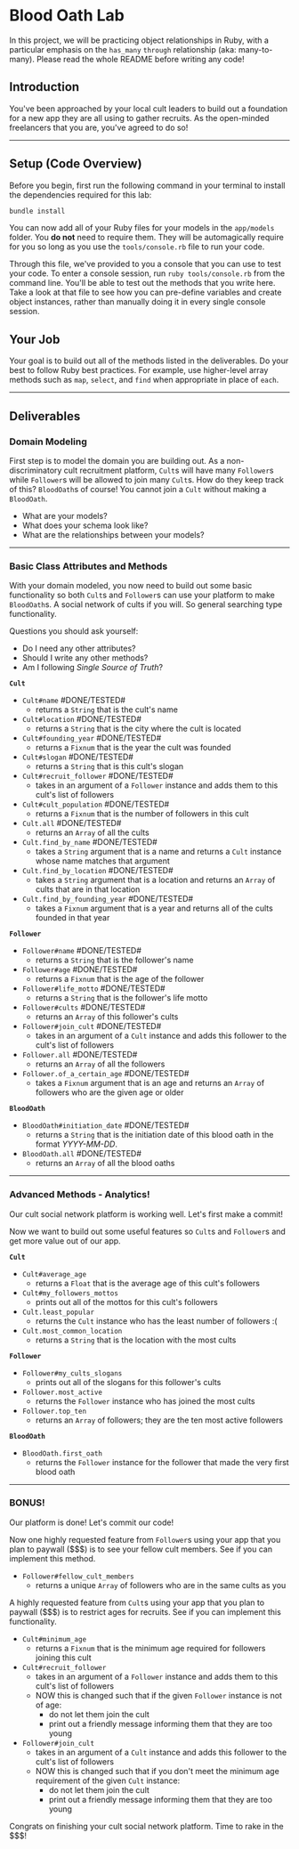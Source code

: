 Blood Oath Lab
==============

In this project, we will be practicing object relationships in Ruby, with a particular emphasis on the `has_many` `through` relationship (aka: many-to-many). Please read the whole README before writing any code!

## Introduction

You've been approached by your local cult leaders to build out a foundation for a new app they are all using to gather recruits. As the open-minded freelancers that you are, you've agreed to do so!

---

## Setup (Code Overview)

Before you begin, first run the following command in your terminal to install the dependencies required for this lab:

```sh
bundle install
```

You can now add all of your Ruby files for your models in the `app/models` folder. You **do not** need to require them. They will be automagically require for you so long as you use the `tools/console.rb` file to run your code.

Through this file, we've provided to you a console that you can use to test your code. To enter a console session, run `ruby tools/console.rb` from the command line. You'll be able to test out the methods that you write here. Take a look at that file to see how you can pre-define variables and create object instances, rather than manually doing it in every single console session.

## Your Job

Your goal is to build out all of the methods listed in the deliverables. Do your best to follow Ruby best practices. For example, use higher-level array methods such as `map`, `select`, and `find` when appropriate in place of `each`.

---

## Deliverables

### Domain Modeling

First step is to model the domain you are building out. As a non-discriminatory cult recruitment platform, `Cult`s will have many `Follower`s while `Follower`s will be allowed to join many `Cult`s. How do they keep track of this? `BloodOath`s of course! You cannot join a `Cult` without making a `BloodOath`.

* What are your models?
* What does your schema look like?
* What are the relationships between your models?

---

### Basic Class Attributes and Methods

With your domain modeled, you now need to build out some basic functionality so both `Cult`s and `Follower`s can use your platform to make `BloodOath`s. A social network of cults if you will. So general searching type functionality.

Questions you should ask yourself:

* Do I need any other attributes?
* Should I write any other methods?
* Am I following _Single Source of Truth_?

**`Cult`**

* `Cult#name` #DONE/TESTED#
  * returns a `String` that is the cult's name
* `Cult#location` #DONE/TESTED#
  * returns a `String` that is the city where the cult is located
* `Cult#founding_year` #DONE/TESTED#
  * returns a `Fixnum` that is the year the cult was founded
* `Cult#slogan` #DONE/TESTED#
  * returns a `String` that is this cult's slogan
* `Cult#recruit_follower` #DONE/TESTED#
  * takes in an argument of a `Follower` instance and adds them to this cult's list of followers
* `Cult#cult_population` #DONE/TESTED#
  * returns a `Fixnum` that is the number of followers in this cult
* `Cult.all` #DONE/TESTED#
  * returns an `Array` of all the cults
* `Cult.find_by_name` #DONE/TESTED#
  * takes a `String` argument that is a name and returns a `Cult` instance whose name matches that argument
* `Cult.find_by_location` #DONE/TESTED#
  * takes a `String` argument that is a location and returns an `Array` of cults that are in that location
* `Cult.find_by_founding_year` #DONE/TESTED#
  * takes a `Fixnum` argument that is a year and returns all of the cults founded in that year

**`Follower`**

* `Follower#name` #DONE/TESTED#
  * returns a `String` that is the follower's name
* `Follower#age` #DONE/TESTED#
  * returns a `Fixnum` that is the age of the follower
* `Follower#life_motto` #DONE/TESTED#
  * returns a `String` that is the follower's life motto
* `Follower#cults` #DONE/TESTED#
  * returns an `Array` of this follower's cults
* `Follower#join_cult` #DONE/TESTED#
  * takes in an argument of a `Cult` instance and adds this follower to the cult's list of followers
* `Follower.all` #DONE/TESTED#
  * returns an `Array` of all the followers
* `Follower.of_a_certain_age` #DONE/TESTED#
  * takes a `Fixnum` argument that is an age and returns an `Array` of followers who are the given age or older

**`BloodOath`** 

* `BloodOath#initiation_date` #DONE/TESTED#
  * returns a `String` that is the initiation date of this blood oath in the format _YYYY-MM-DD_.
* `BloodOath.all` #DONE/TESTED#
  * returns an `Array` of all the blood oaths

---

### Advanced Methods - Analytics!

Our cult social network platform is working well. Let's first make a commit!

Now we want to build out some useful features so `Cult`s and `Follower`s and get more value out of our app.

**`Cult`**

* `Cult#average_age`
  * returns a `Float` that is the average age of this cult's followers
* `Cult#my_followers_mottos`
  * prints out all of the mottos for this cult's followers
* `Cult.least_popular`
  * returns the `Cult` instance who has the least number of followers :(
* `Cult.most_common_location`
  * returns a `String` that is the location with the most cults

**`Follower`**

* `Follower#my_cults_slogans`
  * prints out all of the slogans for this follower's cults
* `Follower.most_active`
  * returns the `Follower` instance who has joined the most cults
* `Follower.top_ten`
  * returns an `Array` of followers; they are the ten most active followers

**`BloodOath`**

* `BloodOath.first_oath`
  * returns the `Follower` instance for the follower that made the very first blood oath

---

### BONUS!

Our platform is done! Let's commit our code!

Now one highly requested feature from `Follower`s using your app that you plan to paywall ($$$) is to see your fellow cult members. See if you can implement this method.

* `Follower#fellow_cult_members`
  * returns a unique `Array` of followers who are in the same cults as you

A highly requested feature from `Cult`s using your app that you plan to paywall ($$$) is to restrict ages for recruits. See if you can implement this functionality.

* `Cult#minimum_age`
  * returns a `Fixnum` that is the minimum age required for followers joining this cult
* `Cult#recruit_follower`
  * takes in an argument of a `Follower` instance and adds them to this cult's list of followers
  * NOW this is changed such that if the given `Follower` instance is not of age:
    * do not let them join the cult
    * print out a friendly message informing them that they are too young
* `Follower#join_cult`
  * takes in an argument of a `Cult` instance and adds this follower to the cult's list of followers
  * NOW this is changed such that if you don't meet the minimum age requirement of the given `Cult` instance:
    * do not let them join the cult
    * print out a friendly message informing them that they are too young

Congrats on finishing your cult social network platform. Time to rake in the $$$!
